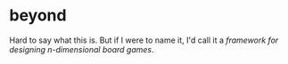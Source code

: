 # beyond

Hard to say what this is.
But if I were to name it, I'd call it a _framework for designing n-dimensional board games_.